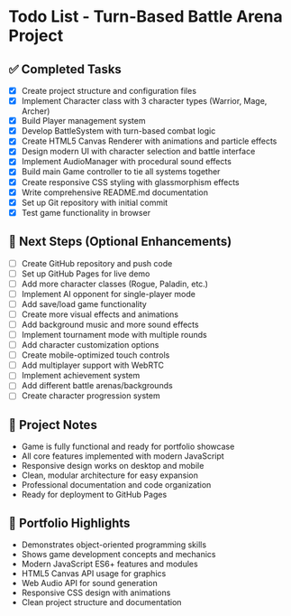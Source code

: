 # Todo List - Turn-Based Battle Arena Project

## ✅ Completed Tasks

- [x] Create project structure and configuration files
- [x] Implement Character class with 3 character types (Warrior, Mage, Archer)
- [x] Build Player management system
- [x] Develop BattleSystem with turn-based combat logic
- [x] Create HTML5 Canvas Renderer with animations and particle effects
- [x] Design modern UI with character selection and battle interface
- [x] Implement AudioManager with procedural sound effects
- [x] Build main Game controller to tie all systems together
- [x] Create responsive CSS styling with glassmorphism effects
- [x] Write comprehensive README.md documentation
- [x] Set up Git repository with initial commit
- [x] Test game functionality in browser

## 🚀 Next Steps (Optional Enhancements)

- [ ] Create GitHub repository and push code
- [ ] Set up GitHub Pages for live demo
- [ ] Add more character classes (Rogue, Paladin, etc.)
- [ ] Implement AI opponent for single-player mode
- [ ] Add save/load game functionality
- [ ] Create more visual effects and animations
- [ ] Add background music and more sound effects
- [ ] Implement tournament mode with multiple rounds
- [ ] Add character customization options
- [ ] Create mobile-optimized touch controls
- [ ] Add multiplayer support with WebRTC
- [ ] Implement achievement system
- [ ] Add different battle arenas/backgrounds
- [ ] Create character progression system

## 📝 Project Notes

- Game is fully functional and ready for portfolio showcase
- All core features implemented with modern JavaScript
- Responsive design works on desktop and mobile
- Clean, modular architecture for easy expansion
- Professional documentation and code organization
- Ready for deployment to GitHub Pages

## 🎯 Portfolio Highlights

- Demonstrates object-oriented programming skills
- Shows game development concepts and mechanics
- Modern JavaScript ES6+ features and modules
- HTML5 Canvas API usage for graphics
- Web Audio API for sound generation
- Responsive CSS design with animations
- Clean project structure and documentation
